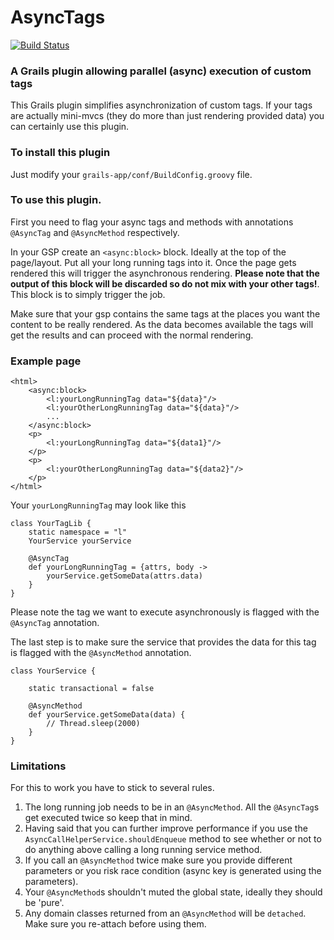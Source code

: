 # AsyncTags

[![Build Status](https://travis-ci.org/defectus/AsyncTags.svg?branch=master)](https://travis-ci.org/defectus/AsyncTags)

### A Grails plugin allowing parallel (async) execution of custom tags

This Grails plugin simplifies asynchronization of custom tags. If your tags are actually mini-mvcs (they do more than just rendering provided data) you can certainly use this plugin.

### To install this plugin 

Just modify your `grails-app/conf/BuildConfig.groovy` file. 

### To use this plugin.

First you need to flag your async tags and methods with annotations `@AsyncTag` and `@AsyncMethod` respectively.

In your GSP create an `<async:block>` block. Ideally at the top of the page/layout. Put all your long running tags into it. Once the page gets rendered this will trigger the asynchronous rendering. **Please note that the output of this block will be discarded so do not mix with your other tags!**. This block is to simply trigger the job.

Make sure that your gsp contains the same tags at the places you want the content to be really rendered. As the data becomes available the tags will get the results and can proceed with the normal rendering. 

### Example page

	<html>
		<async:block>
			<l:yourLongRunningTag data="${data}"/>
			<l:yourOtherLongRunningTag data="${data}"/>
			...
		</async:block>
		<p>
			<l:yourLongRunningTag data="${data1}"/>
		</p>
		<p>
			<l:yourOtherLongRunningTag data="${data2}"/>
		</p>
	</html> 

Your `yourLongRunningTag` may look like this
	
	class YourTagLib {
		static namespace = "l"
    	YourService yourService

		@AsyncTag
		def yourLongRunningTag = {attrs, body ->
			yourService.getSomeData(attrs.data)
		}
	}

Please note the tag we want to execute asynchronously is flagged with the `@AsyncTag` annotation.

The last step is to make sure the service that provides the data for this tag is flagged with the `@AsyncMethod` annotation.

	class YourService {

    	static transactional = false

    	@AsyncMethod
    	def yourService.getSomeData(data) {
        	// Thread.sleep(2000)
    	}
	}

### Limitations

For this to work you have to stick to several rules.

1. The long running job needs to be in an `@AsyncMethod`. All the `@AsyncTag`s get executed twice so keep that in mind.
2. Having said that you can further improve performance if you use the `AsyncCallHelperService.shouldEnqueue` method to see whether or not to do anything above calling a long running service method.
3. If you call an `@AsyncMethod` twice make sure you provide different parameters or you risk race condition (async key is generated using the parameters).
4. Your `@AsyncMethod`s shouldn't muted the global state, ideally they should be 'pure'.
5. Any domain classes returned from an `@AsyncMethod` will be `detached`. Make sure you re-attach before using them.
